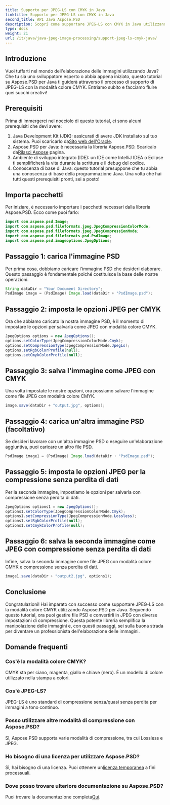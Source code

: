 ```yaml
---
title: Supporto per JPEG-LS con CMYK in Java
linktitle: Supporto per JPEG-LS con CMYK in Java
second_title: API Java Aspose.PSD
description: Scopri come supportare JPEG-LS con CMYK in Java utilizzando Aspose.PSD. Segui la nostra guida passo passo per elaborare e convertire facilmente le immagini.
type: docs
weight: 21
url: /it/java/java-jpeg-image-processing/support-jpeg-ls-cmyk-java/
---
```

## Introduzione
Vuoi tuffarti nel mondo dell'elaborazione delle immagini utilizzando Java? Che tu sia uno sviluppatore esperto o abbia appena iniziato, questo tutorial su Aspose.PSD per Java ti guiderà attraverso il processo di supporto di JPEG-LS con la modalità colore CMYK. Entriamo subito e facciamo fluire quei succhi creativi!
## Prerequisiti
Prima di immergerci nel nocciolo di questo tutorial, ci sono alcuni prerequisiti che devi avere:
1.  Java Development Kit (JDK): assicurati di avere JDK installato sul tuo sistema. Puoi scaricarlo da[Sito web dell'Oracle](https://www.oracle.com/java/technologies/javase-downloads.html).
2.  Aspose.PSD per Java: è necessaria la libreria Aspose.PSD. Scaricalo da[Rilasci Aspose](https://releases.aspose.com/psd/java/) pagina.
3. Ambiente di sviluppo integrato (IDE): un IDE come IntelliJ IDEA o Eclipse ti semplificherà la vita durante la scrittura e il debug del codice.
4. Conoscenza di base di Java: questo tutorial presuppone che tu abbia una conoscenza di base della programmazione Java.
Una volta che hai tutti questi prerequisiti pronti, sei a posto!
## Importa pacchetti
Per iniziare, è necessario importare i pacchetti necessari dalla libreria Aspose.PSD. Ecco come puoi farlo:
```java
import com.aspose.psd.Image;
import com.aspose.psd.fileformats.jpeg.JpegCompressionColorMode;
import com.aspose.psd.fileformats.jpeg.JpegCompressionMode;
import com.aspose.psd.fileformats.psd.PsdImage;
import com.aspose.psd.imageoptions.JpegOptions;
```
## Passaggio 1: carica l'immagine PSD
Per prima cosa, dobbiamo caricare l'immagine PSD che desideri elaborare. Questo passaggio è fondamentale poiché costituisce la base delle nostre operazioni.
```java
String dataDir = "Your Document Directory";
PsdImage image = (PsdImage) Image.load(dataDir + "PsdImage.psd");
```

## Passaggio 2: imposta le opzioni JPEG per CMYK
Ora che abbiamo caricato la nostra immagine PSD, è il momento di impostare le opzioni per salvarla come JPEG con modalità colore CMYK.
```java
JpegOptions options = new JpegOptions();
options.setColorType(JpegCompressionColorMode.Cmyk);
options.setCompressionType(JpegCompressionMode.JpegLs);
options.setRgbColorProfile(null);
options.setCmykColorProfile(null);
```

## Passaggio 3: salva l'immagine come JPEG con CMYK
Una volta impostate le nostre opzioni, ora possiamo salvare l'immagine come file JPEG con modalità colore CMYK.
```java
image.save(dataDir + "output.jpg", options);
```
## Passaggio 4: carica un'altra immagine PSD (facoltativo)
Se desideri lavorare con un'altra immagine PSD o eseguire un'elaborazione aggiuntiva, puoi caricare un altro file PSD.
```java
PsdImage image1 = (PsdImage) Image.load(dataDir + "PsdImage.psd");
```
## Passaggio 5: imposta le opzioni JPEG per la compressione senza perdita di dati
Per la seconda immagine, impostiamo le opzioni per salvarla con compressione senza perdita di dati.
```java
JpegOptions options1 = new JpegOptions();
options1.setColorType(JpegCompressionColorMode.Cmyk);
options1.setCompressionType(JpegCompressionMode.Lossless);
options1.setRgbColorProfile(null);
options1.setCmykColorProfile(null);
```
## Passaggio 6: salva la seconda immagine come JPEG con compressione senza perdita di dati
Infine, salva la seconda immagine come file JPEG con modalità colore CMYK e compressione senza perdita di dati.
```java
image1.save(dataDir + "output2.jpg", options1);
```
## Conclusione
Congratulazioni! Hai imparato con successo come supportare JPEG-LS con la modalità colore CMYK utilizzando Aspose.PSD per Java. Seguendo questo tutorial, ora puoi gestire file PSD e convertirli in JPEG con diverse impostazioni di compressione. Questa potente libreria semplifica la manipolazione delle immagini e, con questi passaggi, sei sulla buona strada per diventare un professionista dell'elaborazione delle immagini.
## Domande frequenti
### Cos'è la modalità colore CMYK?
CMYK sta per ciano, magenta, giallo e chiave (nero). È un modello di colore utilizzato nella stampa a colori.
### Cos'è JPEG-LS?
JPEG-LS è uno standard di compressione senza/quasi senza perdita per immagini a tono continuo.
### Posso utilizzare altre modalità di compressione con Aspose.PSD?
Sì, Aspose.PSD supporta varie modalità di compressione, tra cui Lossless e JPEG.
### Ho bisogno di una licenza per utilizzare Aspose.PSD?
 Sì, hai bisogno di una licenza. Puoi ottenere un[licenza temporanea](https://purchase.aspose.com/temporary-license/) a fini processuali.
### Dove posso trovare ulteriore documentazione su Aspose.PSD?
 Puoi trovare la documentazione completa[Qui](https://reference.aspose.com/psd/java/).